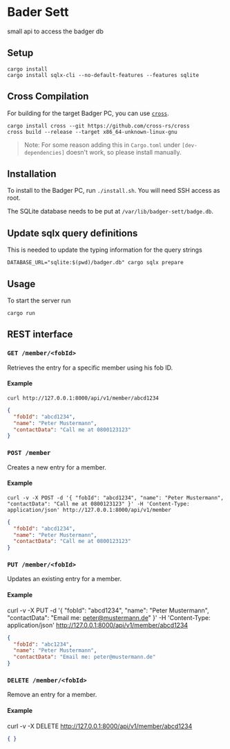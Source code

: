 # Bader Sett
small api to access the badger db

## Setup
    cargo install
    cargo install sqlx-cli --no-default-features --features sqlite

## Cross Compilation

For building for the target Badger PC, you can use [`cross`](https://github.com/cross-rs/cross).

    cargo install cross --git https://github.com/cross-rs/cross
    cross build --release --target x86_64-unknown-linux-gnu

> Note: For some reason adding this in `Cargo.toml` under `[dev-dependencies]`
> doesn't work, so please install manually.

## Installation

To install to the Badger PC, run `./install.sh`. You will need SSH access as
root.

The SQLite database needs to be put at `/var/lib/badger-sett/badge.db`.

## Update sqlx query definitions
This is needed to update the typing information for the query strings

    DATABASE_URL="sqlite:$(pwd)/badger.db" cargo sqlx prepare

## Usage
To start the server run

    cargo run

## REST interface

### `GET /member/<fobId>`

Retrieves the entry for a specific member using his fob ID.

#### Example
    curl http://127.0.0.1:8000/api/v1/member/abcd1234
```json
{
  "fobId": "abcd1234",
  "name": "Peter Mustermann",
  "contactData": "Call me at 0800123123"
}
```

### `POST /member`

Creates a new entry for a member.

#### Example

    curl -v -X POST -d '{ "fobId": "abcd1234", "name": "Peter Mustermann", "contactData": "Call me at 0800123123" }' -H 'Content-Type: application/json' http://127.0.0.1:8000/api/v1/member

```json
{
  "fobId": "abcd1234",
  "name": "Peter Mustermann",
  "contactData": "Call me at 0800123123"
}
```


### `PUT /member/<fobId>`

Updates an existing entry for a member.

#### Example
curl -v -X PUT -d '{ "fobId": "abcd1234", "name": "Peter Mustermann", "contactData": "Email me: peter@mustermann.de" }' -H 'Content-Type: application/json' http://127.0.0.1:8000/api/v1/member/abcd1234
```json
{
  "fobId": "abc1234",
  "name": "Peter Mustermann",
  "contactData": "Email me: peter@mustermann.de"
}
```

### `DELETE /member/<fobId>`

Remove an entry for a member.

#### Example

curl -v -X DELETE http://127.0.0.1:8000/api/v1/member/abcd1234
```json
{ }
```
